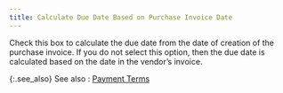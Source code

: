 ```yaml
---
title: Calculate Due Date Based on Purchase Invoice Date
---
```



Check this box to calculate the due date from the date of creation of  the purchase invoice. If you do not select this option, then the due date  is calculated based on the date in the vendor’s invoice.


{:.see_also}
See also
: [Payment  Terms]({{site.mv_baseurl}}/vendor-details/accounting-information/payment_terms_accounting_information_vendors_content.html)
